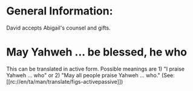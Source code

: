 # General Information:

David accepts Abigail's counsel and gifts.

# May Yahweh ... be blessed, he who

This can be translated in active form. Possible meanings are 1) "I praise Yahweh ... who" or 2) "May all people praise Yahweh ... who." (See: [[rc://en/ta/man/translate/figs-activepassive]])

